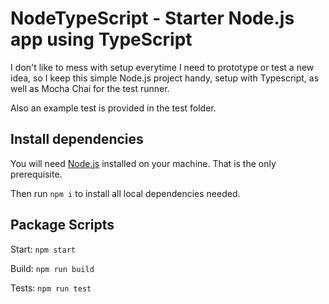﻿# NodeTypeScript - Starter Node.js app using TypeScript
I don't like to mess with setup everytime I need to prototype or test a new idea, so I keep this simple Node.js project handy, setup with Typescript, as well as Mocha Chai for the test runner.

Also an example test is provided in the test folder.

## Install dependencies 
You will need [Node.js](https://nodejs.org) installed on your machine. That is the only prerequisite.

Then run `npm i` to install all local dependencies needed.

## Package Scripts
Start: `npm start`

Build: `npm run build`

Tests: `npm run test`

